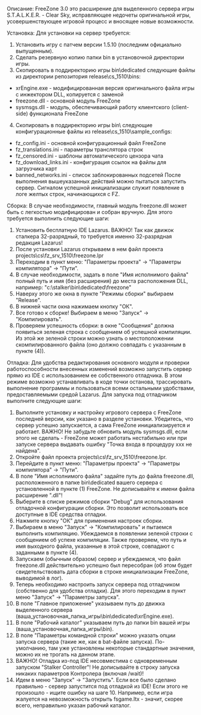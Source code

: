 Описание:
FreeZone 3.0 это расширение для выделенного сервера игры S.T.A.L.K.E.R. - Clear Sky, исправляющее недочеты оригинальной игры, усовершенствующее игровой процесс и вносящее новые возможности.

Установка:
Для установки на сервер требуется:
1) Установить игру с патчем версии 1.5.10 (последним официально выпущенным).
2) Сделать резервную копию папки bin в установочной директории игры.
3) Скопировать в поддиректорию игры bin\dedicated следующие файлы из директории репозитория release\cs_1510\bins:
- xrEngine.exe - модифицированная версия оригинального файла игры с инжектором DLL, копируется с заменой
- freezone.dll - основной модуль FreeZone
- sysmsgs.dll - модуль, обеспечивающий работу клиентского (client-side) функционала FreeZone
4) Скопировать в поддиректорию игры bin\ следующие конфигурационные файлы из release\cs_1510\sample_configs:
- fz_config.ini - основной конфигурационный файл FreeZone
- fz_translations.ini - параметры транслятора строк
- fz_censored.ini - шаблоны автоматического цензора чата
- fz_download_links.ini - конфигурация ссылок на файлы для загрузчика карт
- banned_networks.ini - список заблокированных подсетей
После выполнения вышеуказанных действий можно пытаться запустить сервер.
Сигналом успешной инициализации служит появление в логе желтых строк, начинающихся с FZ.

Сборка:
В случае необходимости, главный модуль freezone.dll может быть с легкостью модифицирован и собран вручную. Для этого требуется выполнить следующие шаги:
1) Установить бесплатную IDE Lazarus. ВАЖНО! Так как движок сталкера 32-разрядный, то требуется именно 32-разрядная редакция Lazarus!
2) После установки Lazarus открываем в нем файл проекта projects\cs\fz_srv_1510\freezone.lpr
3) Переходим в пункт меню: "Параметры проекта" -> "Параметры компилятора" -> "Пути".
4) В случае необходимости, задать в поле "Имя исполнимого файла" полный путь и имя (без расширения) до места расположения DLL, например: "c:\stalker\bin\dedicated\freezone"
5) Наверху этого же окна в пункте "Режимы сборки" выбираем "Release".
6) В нижней части окна нажимаем кнопку "ОК".
7) Все готово к сборке! Выбираем в меню "Запуск" -> "Компилировать".
8) Проверяем успешность сборки: в окне "Сообщения" должна появиться зеленая строка с сообщением об успешной компиляции. Из этой же зеленой строки можно узнать о местоположении скомпилированного файла (оно должно совпадать с указанным в пункте (4)).

Отладка:
Для удобства редактирования основного модуля и проверки работоспособности внесенных изменений возможно запустить сервер прямо из IDE с использованием ее собственного отладчика. В этом режиме возможно устанавливать в коде точки останова, трассировать выполнение программы и пользоваться всеми остальными удобствами, предоставляемыми средой Lazarus. Для запуска под отладчиком выполните следующие шаги:
1) Выполните установку и настройку игрового сервера с FreeZone последней версии, как указано в разделе установки. Убедитесь, что сервер успешно запускается, а сама FreeZone инициализируется и работает. ВАЖНО! Не забудьте обновить модуль sysmsgs.dll, если этого не сделать - FreeZone может работать нестабильно или при запуске сервера выдавать ошибку "Точка входа в процедуру ххх не найдена".
2) Откройте файл проекта projects\cs\fz_srv_1510\freezone.lpr.
3) Перейдите в пункт меню: "Параметры проекта" -> "Параметры компилятора" -> "Пути".
4) В поле "Имя исполнимого файла" задайте путь до файла freezone.dll, расположенного в папке bin\dedicated вашего сервера с установленной в пункте (1) FreeZone. Не дописывайте к имени файла расширение ".dll"!
5) Выберите в списке режимов сборки "Debug" для использования отладочной конфигурации сборки. Это позволит использовать все доступные в IDE средства отладки.
6) Нажмите кнопку "ОК" для применения настроек сборки.
7) Выбираем в меню "Запуск" -> "Компилировать" и пытаемся выполнить компиляцию. Убеждаемся в появлении зеленой строки с сообщением об успехе компиляции. Также проверяем, что путь и имя выходного файла, указанные в этой строке, совпадают с заданными в пункте (4).
8) Запускаем (обычным образом) сервер и убеждаемся, что файл freezone.dll действительно успешно был пересобран (об этом будет свидетельствовать дата сборки в строке инициализации FreeZone, выводимой в лог).
7) Теперь необходимо настроить запуск сервера под отладчиком (собственно для удобства отладки). Для этого переходим в пункт меню "Запуск" -> "Параметры запуска".
8) В поле "Главное приложение" указываем путь до движка выделенного сервера (ваша_установочная_папка_игры\bin\dedicated\xrEngine.exe).
9) В поле "Рабочий каталог" указываем путь до папки bin вашей игры (ваша_установочная_папка_игры\bin).
10) В поле "Параметры командной строки" можно указать опции запуска сервера (такие же, как в bat-файле запуска). По-умолчанию, там уже установлены некоторые стандартные значения, можно их не трогать на данном этапе.
11) ВАЖНО! Отладка из-под IDE несовместима с одновременным запуском "Stalker Controller"! Не дописывайте в строку запуска никаких параметров Контролера (включая /wait)!
12) Идем в меню "Запуск" -> "Запустить". Если все было сделано правильно - сервер запустится под отладкой из IDE! Если этого не произошло - ищите ошибку на шаге 10. Например, если игра жалуется на невозможность открыть fsgame.ltx - значит, скорее всего, неправильно указан рабочий каталог.
